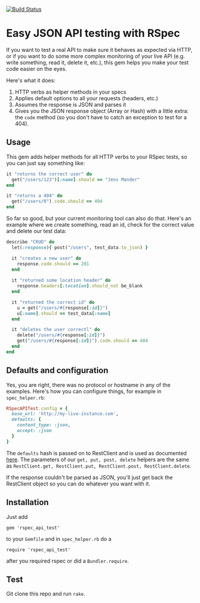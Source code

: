 [![Build
Status](https://travis-ci.org/jayniz/rspec-api-test.png?branch=master)](https://travis-ci.org/jayniz/rspec-api-test)

Easy JSON API testing with RSpec
================================

If you want to test a real API to make sure it behaves as
expected via HTTP, or if you want to do some more complex
monitoring of your live API (e.g. write something, read it,
delete it, etc.), this gem helps you make your test code easier
on the eyes.

Here's what it does:

1. HTTP verbs as helper methods in your specs
2. Applies default options to all your requests (headers, etc.)
3. Assumes the response is JSON and parses it
4. Gives you the JSON response object (Array or Hash) with a
   little extra: the `code` method (so you don't have to 
   catch an exception to test for a 404).

Usage
-----

This gem adds helper methods for all HTTP verbs to your RSpec
tests, so you can just say something like:

```ruby
it "returns the correct user" do
  get("/users/123")[:name].should == "Jens Mander"
end

it "returns a 404" do 
  get("/users/0").code.should == 404
end
```

So far so good, but your current monitoring tool can also do that.
Here's an example where we create something, read an id, check
for the correct value and delete our test data:

```ruby
describe "CRUD" do
  let(:response){ post("/users", test_data.to_json) }

  it "creates a new user" do
    response.code.should == 201
  end
  
  it "returned some location header" do
    response.headers[:location].should_not be_blank
  end

  it "returned the correct id" do
    u = get("/users/#{response[:id]}")
    u[:name].should == test_data[:name]
  end

  it "deletes the user correctl" do
    delete("/users/#{response[:id]}")
    get("/users/#{response[:id]}").code.should == 404
  end
end
```

Defaults and configuration
--------------------------

Yes, you are right, there was no protocol or hostname in any
of the examples. Here's how you can configure things, for example
in `spec_helper.rb`:

```ruby
RSpecAPITest.config = {
  base_url: 'http://my-live-instance.com',
  defaults: {
    content_type: :json,
    accept: :json
  }
}
```

The `defaults` hash is passed on to RestClient and is used as
documented [here](https://github.com/archiloque/rest-client).
The parameters of our `get, put, post, delete` helpers are 
the same as `RestClient.get, RestClient.put, RestClient.post,
RestClient.delete`.

If the response couldn't be parsed as JSON, you'll just get
back the RestClient object so you can do whatever you want with
it.

Installation
------------
Just add

    gem 'rspec_api_test'

to your `Gemfile` and in `spec_helper.rb` do a 

    require 'rspec_api_test'

after you required rspec or did a `Bundler.require`.


Test
----
Git clone this repo and run `rake`.
